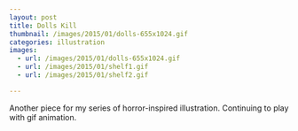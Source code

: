 ```yaml
---
layout: post
title: Dolls Kill
thumbnail: /images/2015/01/dolls-655x1024.gif
categories: illustration
images:
  - url: /images/2015/01/dolls-655x1024.gif
  - url: /images/2015/01/shelf1.gif
  - url: /images/2015/01/shelf2.gif

---
```


Another piece for my series of horror-inspired illustration. Continuing to play with gif animation.
